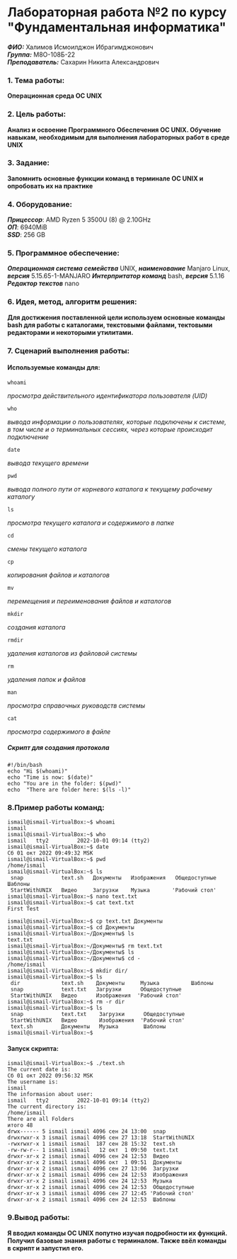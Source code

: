 # Лабораторная работа №2 по курсу "Фундаментальная информатика"
___ФИО:___ Халимов Исмоилджон Ибрагимджонович \
___Группа:___ М8О-108Б-22 \
___Преподаватель:___ Сахарин Никита Александрович

### 1. Тема работы:
__Операционная среда ОС UNIX__

### 2. Цель работы:
__Анализ и освоение Программного Обеспечения ОС UNIX. Обучение навыкам, необходимым для выполнения лабораторных работ в среде UNIX__

### 3. Задание:
__Запомнить основные функции команд в терминале ОС UNIX и опробовать их на практике__

### 4. Оборудование:
___Прицессор___: AMD Ryzen 5 3500U (8) @ 2.10GHz \
___ОП___: 6940MiB \
___SSD___: 256 GB

### 5. Программное обеспечение:
___Операционная система семейства___ UNIX, ___наименование___ Manjaro Linux, ___версия___  5.15.65-1-MANJARO
___Интерпритатор команд___ bash, ___версия___ 5.1.16
___Редактор текстов___ nano

### 6. Идея, метод, алгоритм решения:
__Для достижения поставленной цели используем основные команды bash для работы с каталогами, текстовыми файлами, тектовыми редакторами и некоторыми утилитами.__

### 7. Сценарий выполнения работы:
#### Используемые команды для:

    whoami
_просмотра действительного идентификатора пользователя (UID)_

    who
_вывода информации о пользователях, которые подключены к системе, в том числе и о терминальных сессиях, через которые происходит подключение_

    date
_вывода текущего времени_

    pwd 
_вывода полного пути от корневого каталога к текущему рабочему каталогу_

    ls 
_просмотра текущего каталога и содержимого в папке_

    cd
_смены текущего каталога_

    cp
_копирования файлов и каталогов_

    mv
_перемещения и переименования файлов и каталогов_
    
    mkdir
_создания каталога_

    rmdir
_удаления каталогов из файловой системы_

    rm
_удаления папок и файлов_

    man
_просмотра справочных руководств системы_

    cat
_просмотра содержимого в файле_

##### Скрипт для создания протокола
```
#!/bin/bash
echo "Hi $(whoami)"
echo "Time is now: $(date)"
echo "You are in the folder: $(pwd)"
echo  "There are folder here: $(ls -l)"
```

### 8.Пример работы команд:

```
ismail@ismail-VirtualBox:~$ whoami
ismail
ismail@ismail-VirtualBox:~$ who
ismail   tty2         2022-10-01 09:14 (tty2)
ismail@ismail-VirtualBox:~$ date
Сб 01 окт 2022 09:49:32 MSK
ismail@ismail-VirtualBox:~$ pwd
/home/ismail
ismail@ismail-VirtualBox:~$ ls
 snap            text.sh   Документы   Изображения   Общедоступные   Шаблоны
 StartWithUNIX   Видео     Загрузки    Музыка       'Рабочий стол'
ismail@ismail-VirtualBox:~$ nano text.txt
ismail@ismail-VirtualBox:~$ cat text.txt
First Test

ismail@ismail-VirtualBox:~$ cp text.txt Документы
ismail@ismail-VirtualBox:~$ cd Документы
ismail@ismail-VirtualBox:~/Документы$ ls
text.txt
ismail@ismail-VirtualBox:~/Документы$ rm text.txt
ismail@ismail-VirtualBox:~/Документы$ ls
ismail@ismail-VirtualBox:~/Документы$ cd -
/home/ismail
ismail@ismail-VirtualBox:~$ mkdir dir/
ismail@ismail-VirtualBox:~$ ls
 dir             text.sh    Документы     Музыка          Шаблоны
 snap            text.txt   Загрузки      Общедоступные
 StartWithUNIX   Видео      Изображения  'Рабочий стол'
ismail@ismail-VirtualBox:~$ rm -r dir
ismail@ismail-VirtualBox:~$ ls
 snap            text.txt    Загрузки      Общедоступные
 StartWithUNIX   Видео       Изображения  'Рабочий стол'
 text.sh         Документы   Музыка        Шаблоны
ismail@ismail-VirtualBox:~$ 
```

#### Запуск скрипта:
```
ismail@ismail-VirtualBox:~$ ./text.sh
The current date is:
Сб 01 окт 2022 09:56:32 MSK
The username is:
ismail
The informasion about user:
ismail   tty2         2022-10-01 09:14 (tty2)
The current directory is:
/home/ismail
There are all Folders
итого 48
drwx------ 5 ismail ismail 4096 сен 24 13:00  snap
drwxrwxr-x 3 ismail ismail 4096 сен 27 13:18  StartWithUNIX
-rwxrwxr-x 1 ismail ismail  187 сен 28 15:32  text.sh
-rw-rw-r-- 1 ismail ismail   12 окт  1 09:50  text.txt
drwxr-xr-x 2 ismail ismail 4096 сен 24 12:53  Видео
drwxr-xr-x 2 ismail ismail 4096 окт  1 09:51  Документы
drwxr-xr-x 2 ismail ismail 4096 сен 27 13:06  Загрузки
drwxr-xr-x 2 ismail ismail 4096 сен 24 12:53  Изображения
drwxr-xr-x 2 ismail ismail 4096 сен 24 12:53  Музыка
drwxr-xr-x 2 ismail ismail 4096 сен 24 12:53  Общедоступные
drwxr-xr-x 3 ismail ismail 4096 сен 27 12:45 'Рабочий стол'
drwxr-xr-x 2 ismail ismail 4096 сен 24 12:53  Шаблоны
```

### 9.Вывод работы:

__Я вводил команды ОС UNIX попутно изучая подробности их функций. Получил базовые знания работы с терминалом. Также ввёл команды в скрипт и запустил его.__


